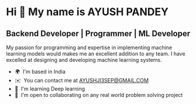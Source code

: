 Hi 👋 My name is AYUSH PANDEY
=============================

Backend Developer | Programmer | ML Developer
-------------------------

My passion for programming and expertise in implementing machine learning models would makes me an excellent addition to any team. I have excelled at designing and developing machine learning systems.

*   🌍  I'm based in India
*   ✉️  You can contact me at [AYUSHJI3SEP@GMAIL.COM](mailto:AYUSHJI3SEP@GMAIL.COM)
*   🧠  I'm learning Deep learning
*   🤝  I'm open to collaborating on any real world problem solving project

